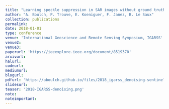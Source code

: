```yaml
---
title: "Learning speckle suppression in SAR images without ground truth: application to Sentinel-1 time-series"
author: "A. Boulch, P. Trouve, E. Koeniguer, F. Janez, B. Le Saux"
collection: publications
permalink:
date: 2018-01-01
type: conference
venue: 'International Geoscience and Remote Sensing Symposium, IGARSS'
venue2: 
venue3:
paperurl: 'https://ieeexplore.ieee.org/document/8519370'
arxivurl: 
halurl: 
codeurl: 
mediumurl: 
blogurl: 
pdfurl: 'https://aboulch.github.io/files/2018_igarss_denoising-sentinel.pdf'
slidesurl: 
teaser: '2018-IGARSS-denoising.png'
note:
noteimportant: 
---									
```

